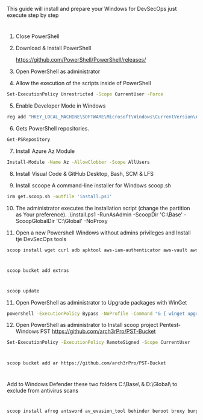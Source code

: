 This guide will install and prepare your Windows for DevSecOps just execute step by step

#
1. Close PowerShell

2. Download & Install PowerShell

    https://github.com/PowerShell/PowerShell/releases/

3. Open PowerShell as administrator

4. Allow the execution of the scripts inside of PowerShell
```bash
Set-ExecutionPolicy Unrestricted -Scope CurrentUser -Force
```

5. Enable Developer Mode in Windows
```bash
reg add "HKEY_LOCAL_MACHINE\SOFTWARE\Microsoft\Windows\CurrentVersion\AppModelUnlock" /t REG_DWORD /f /v "AllowDevelopmentWithoutDevLicense" /d "1"
```

6. Gets PowerShell repositories.
```bash
Get-PSRepository
```

7. Install Azure Az Module
```bash
Install-Module -Name Az -AllowClobber -Scope AllUsers
```
   
8. Install Visual Code & GitHub Desktop, Bash, SCM & LFS       

9. Install scoope A command-line installer for Windows scoop.sh
```bash
irm get.scoop.sh -outfile 'install.ps1'
```
10. The administrator executes the installation script (change the partition as Your preference).
.\install.ps1 -RunAsAdmin -ScoopDir 'C:\Base\' -ScoopGlobalDir 'C:\Global' -NoProxy

10. Open a new Powershell Windows without admins privileges and Install tje DevSecOps tools
```bash
scoop install wget curl adb apktool aws-iam-authenticator aws-vault aws azure-cli azure-functions-core-tools azure-ps circleci-cli cmake cmder-full composer kompose kubectl minikube docker git lua-for-windows make maven neofetch radare2 ruby s3deploy helm terraform youtube-dl docker-compose php go grep nano
```

#
```bash
scoop bucket add extras
```
#
```bash
scoop update
```

 11. Open PowerShell as administrator to Upgrade packages with WinGet
```bash
powershell -ExecutionPolicy Bypass -NoProfile -Command "& { winget upgrade --all  --include-unknown --include-pinned --accept-source-agreements --disable-interactivity }"
```

 12. Open PowerShell as administrator to Install scoop project Pentest-Windows PST https://github.com/arch3rPro/PST-Bucket
```bash
Set-ExecutionPolicy -ExecutionPolicy RemoteSigned -Scope CurrentUser
```
#
```bash
scoop bucket add ar https://github.com/arch3rPro/PST-Bucket
```
#
Add to Windows Defender these two folders C:\Base\ & D:\Global\ to exclude from antivirus scans
#
```bash
scoop install afrog antsword av_evasion_tool behinder beroot broxy burpsuite burpsuite-np cobaltstrike ct dalfox DeimosC2 dig dirbuster dnsx ehole ffuf finalshell fluentsearch fscan girsh gitrob goby godzilla goproxy govenom hetty hackbrowserdata httpx hydra interactsh jar-analyzer jndinjector johnny john-the-ripper katana kscan ksubdomain layerdomainfinder masscan mateuszex maye mdut mimikatz myexploit naabu natpass netsparker nimscan nps nuclei ObserverWard oneforall pagodo peass-ng phpenv platypus portforward postman-cn PowerRun PrintNotifyPotato proguard pyxis quake_rs quasar rad rport rubick rustcat scan4all scaninfo screentogif searchdiggity shellcodeloader skyscorpion sliver socat stowaway subfinder suo5 super-xray termite tidefinger transfer txportmap venom verycapture vscan w3cschool webpathbrute webshell_generate websocat windterm windynamicdesktop xray yakit ysomap yujianportscan -g
```
